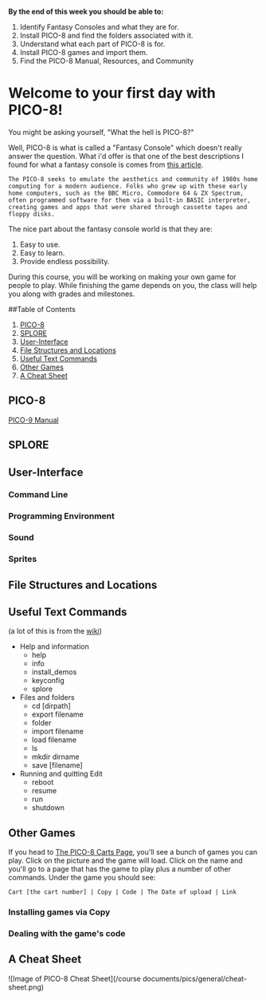 **By the end of this week you should be able to:**
1. Identify Fantasy Consoles and what they are for.
1. Install PICO-8 and find the folders associated with it.
1. Understand what each part of PICO-8 is for.
1. Install PICO-8 games and import them.
1. Find the PICO-8 Manual, Resources, and Community

# Welcome to your first day with PICO-8! 

You might be asking yourself, "What the hell is PICO-8?" 

Well, PICO-8 is what is called a "Fantasy Console" which doesn't really answer the question. What i'd offer is that one of the best descriptions I found for what a fantasy console is comes from [this article](https://medium.com/@G05P3L/fantasy-console-wars-a-guide-to-the-biggest-players-in-retrogamings-newest-trend-56bbe948474d).

```The PICO-8 seeks to emulate the aesthetics and community of 1980s home computing for a modern audience. Folks who grew up with these early home computers, such as the BBC Micro, Commodore 64 & ZX Spectrum, often programmed software for them via a built-in BASIC interpreter, creating games and apps that were shared through cassette tapes and floppy disks.```

The nice part about the fantasy console world is that they are: 
1. Easy to use.
1. Easy to learn.
1. Provide endless possibility.

During this course, you will be working on making your own game for people to play. While finishing the game depends on you, the class will help you along with grades and milestones.

##Table of Contents
1. [PICO-8](#pico-8)
1. [SPLORE](#splore)
1. [User-Interface](#user-interface)
1. [File Structures and Locations](#file-structures-and-locations)
1. [Useful Text Commands](#useful-text-commands)
1. [Other Games](#other-games)
1. [A Cheat Sheet](#a-cheat-sheet)

## PICO-8
[PICO-9 Manual](https://www.lexaloffle.com/pico-8.php?page=manual)

## SPLORE


## User-Interface


### Command Line


### Programming Environment


### Sound


### Sprites


## File Structures and Locations


## Useful Text Commands
(a lot of this is from the [wiki](http://pico-8.wikia.com/wiki/CommandReference))
* Help and information
  * help
  * info
  * install_demos
  * keyconfig
  * splore
* Files and folders
  * cd [dirpath]
  * export filename
  * folder
  * import filename
  * load filename
  * ls
  * mkdir dirname
  * save [filename]
* Running and quitting Edit
  * reboot
  * resume
  * run
  * shutdown

## Other Games
If you head to [The PICO-8 Carts Page](https://www.lexaloffle.com/bbs/?cat=7#sub=2&mode=carts), you'll see a bunch of games you can play. Click on the picture and the game will load. Click on the name and you'll go to a page that has the game to play plus a number of other commands. Under the game you should see: 

``` Cart [the cart number] | Copy | Code | The Date of upload | Link ```

### Installing games via Copy


### Dealing with the game's code


## A Cheat Sheet
![Image of PICO-8 Cheat Sheet](/course documents/pics/general/cheat-sheet.png)

